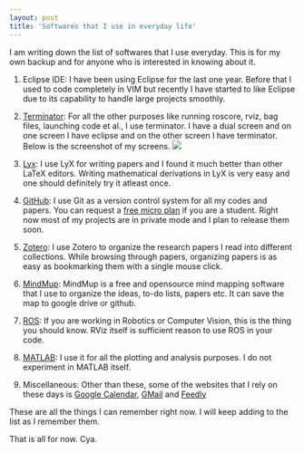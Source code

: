 ```yaml
---
layout: post
title: 'Softwares that I use in everyday life'
---
```

I am writing down the list of softwares that I use everyday. This is for my own backup and for anyone who 
is interested in knowing about it. 
<br>
1. Eclipse IDE: I have been using Eclipse for the last one year. Before that I used to code completely in VIM but recently I have started to like Eclipse due to its capability to handle large projects smoothly.
 
2. [Terminator](http://gnometerminator.blogspot.com/p/introduction.html): For all the other purposes like running roscore, rviz, bag files, launching code et al., I use terminator. I have a dual screen and on one screen I have eclipse and on the other screen I have terminator. Below is the screenshot of my screens. <img src='http://itzsid.github.io/assets/desktop_screenshot.png' />
 
3. [Lyx](http://lyx.org): I use LyX for writing papers and I found it much better than other LaTeX editors. Writing mathematical derivations in LyX is very easy and one should definitely try it atleast once. 

4. [GitHub](http://github.com/itzsid/): I use Git as a version control system for all my codes and papers. You can request a <a href='https://github.com/edu'>free micro plan</a> if you are a student. Right now most of my projects are in private mode and I plan to release them soon. 

5. [Zotero](http://www.zotero.org/): I use Zotero to organize the research papers I read into different collections. While browsing through papers, organizing papers is as easy as bookmarking them with a single mouse click.

6. [MindMup](http://www.mindmup.com/): MindMup is a free and opensource mind mapping software that I use to organize the ideas, to-do lists, papers etc. It can save the map to google drive or github.

7. [ROS](http://ros.org): If you are working in Robotics or Computer Vision, this is the thing you should know. RViz itself is sufficient reason to use ROS in your code.

8. [MATLAB](http://www.mathworks.com/products/matlab/): I use it for all the plotting and analysis purposes. I do not experiment in MATLAB itself. 

9. Miscellaneous: Other than these, some of the websites that I rely on these days is <a href='http://calendar.google.com'>Google Calendar</a>, <a href='http://gmail.com'>GMail</a> and <a href='http://feedly.com'>Feedly</a>

These are all the things I can remember right now. I will keep adding to the list as I remember them. 

That is all for now. Cya. 

